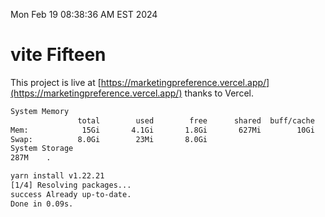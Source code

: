 Mon Feb 19 08:38:36 AM EST 2024

# vite Fifteen


This project is live at [https://marketingpreference.vercel.app/](https://marketingpreference.vercel.app/) thanks to Vercel.

```bash
System Memory
               total        used        free      shared  buff/cache   available
Mem:            15Gi       4.1Gi       1.8Gi       627Mi        10Gi        11Gi
Swap:          8.0Gi        23Mi       8.0Gi
System Storage
287M	.
```
```bash
yarn install v1.22.21
[1/4] Resolving packages...
success Already up-to-date.
Done in 0.09s.
```
